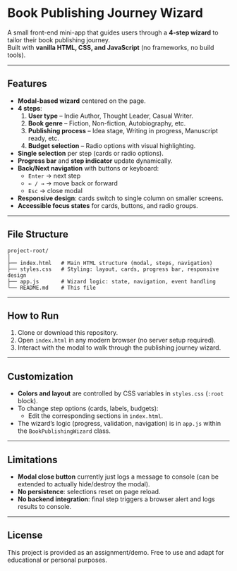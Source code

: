 # Book Publishing Journey Wizard

A small front-end mini-app that guides users through a **4-step wizard** to tailor their book publishing journey.  
Built with **vanilla HTML, CSS, and JavaScript** (no frameworks, no build tools).

---

## Features

- **Modal-based wizard** centered on the page.
- **4 steps**:
  1. **User type** – Indie Author, Thought Leader, Casual Writer.
  2. **Book genre** – Fiction, Non-fiction, Autobiography, etc.
  3. **Publishing process** – Idea stage, Writing in progress, Manuscript ready, etc.
  4. **Budget selection** – Radio options with visual highlighting.
- **Single selection** per step (cards or radio options).
- **Progress bar** and **step indicator** update dynamically.
- **Back/Next navigation** with buttons or keyboard:
  - `Enter` → next step
  - `← / →` → move back or forward
  - `Esc` → close modal
- **Responsive design**: cards switch to single column on smaller screens.
- **Accessible focus states** for cards, buttons, and radio groups.

---

## File Structure

```
project-root/
│
├── index.html   # Main HTML structure (modal, steps, navigation)
├── styles.css   # Styling: layout, cards, progress bar, responsive design
├── app.js       # Wizard logic: state, navigation, event handling
└── README.md    # This file
```

---

## How to Run

1. Clone or download this repository.  
2. Open `index.html` in any modern browser (no server setup required).  
3. Interact with the modal to walk through the publishing journey wizard.

---

## Customization

- **Colors and layout** are controlled by CSS variables in `styles.css` (`:root` block).
- To change step options (cards, labels, budgets):
  - Edit the corresponding sections in `index.html`.
- The wizard’s logic (progress, validation, navigation) is in `app.js` within the `BookPublishingWizard` class.

---

## Limitations

- **Modal close button** currently just logs a message to console (can be extended to actually hide/destroy the modal).
- **No persistence**: selections reset on page reload.
- **No backend integration**: final step triggers a browser alert and logs results to console.

---

## License

This project is provided as an assignment/demo. Free to use and adapt for educational or personal purposes.
